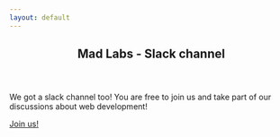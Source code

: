```yaml
---
layout: default
---
```


<section class="wrapper spreadbytes special fade-up">
	<div class="content">
		 <header class="major">
			<h2>Mad Labs - Slack channel</h2>
		</header>
		<p>We got a slack channel too! You are free to join us and take part of our discussions about web development!</p>
		<a href="{{ site.url }}/slack-autoinvite.html" ><span class="label">Join us!</span></a>
	</div>
</section>
